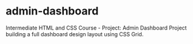 # admin-dashboard
Intermediate HTML and CSS Course - Project: Admin Dashboard
Project building a full dashboard design layout using CSS Grid.
